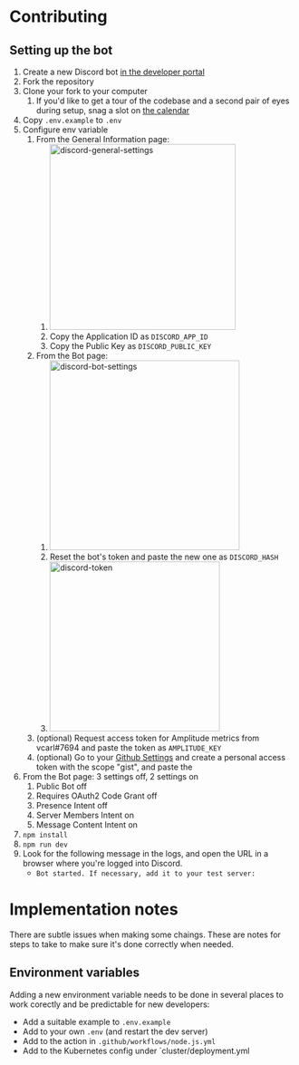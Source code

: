 # Contributing

## Setting up the bot

1. Create a new Discord bot [in the developer portal](https://discord.com/developers/applications)
1. Fork the repository
1. Clone your fork to your computer
   1. If you'd like to get a tour of the codebase and a second pair of eyes during setup, snag a slot on [the calendar](https://calendly.com/vcarl/bots)
1. Copy `.env.example` to `.env`
1. Configure env variable
   1. From the General Information page:
      1. <img width="328" alt="discord-general-settings" src="https://user-images.githubusercontent.com/1551487/221075576-e03f6d76-903f-4005-adf6-40a93b10183f.png">
      1. Copy the Application ID as `DISCORD_APP_ID`
      1. Copy the Public Key as `DISCORD_PUBLIC_KEY`
   1. From the Bot page:
      1. <img width="335" alt="discord-bot-settings" src="https://user-images.githubusercontent.com/1551487/221075742-17794152-ad14-4437-8680-87d7050fd829.png">
      1. Reset the bot's token and paste the new one as `DISCORD_HASH`
      1. <img width="300" alt="discord-token" src="https://user-images.githubusercontent.com/1551487/221075839-93f5bc23-cdb2-4e43-8b8c-d596cea0b6af.png">
   1. (optional) Request access token for Amplitude metrics from vcarl#7694 and paste the token as `AMPLITUDE_KEY`
   1. (optional) Go to your [Github Settings](https://github.com/settings/tokens) and create a personal access token with the scope "gist", and paste the
1. From the Bot page: 3 settings off, 2 settings on
   1. Public Bot off
   1. Requires OAuth2 Code Grant off
   1. Presence Intent off
   1. Server Members Intent on
   1. Message Content Intent on
1. `npm install`
1. `npm run dev`
1. Look for the following message in the logs, and open the URL in a browser where you're logged into Discord.
   - `Bot started. If necessary, add it to your test server:`

# Implementation notes

There are subtle issues when making some chaings. These are notes for steps to take to make sure it's done correctly when needed.

## Environment variables

Adding a new environment variable needs to be done in several places to work corectly and be predictable for new developers:

- Add a suitable example to `.env.example`
- Add to your own `.env` (and restart the dev server)
- Add to the action in `.github/workflows/node.js.yml`
- Add to the Kubernetes config under `cluster/deployment.yml
